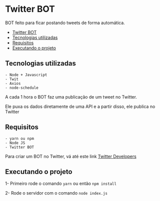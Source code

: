 # Twitter BOT

BOT feito para ficar postando tweets de forma automática.

- [Twitter BOT](#twitter-bot)
- [Tecnologias utilizadas](#tecnologias-utilizadas)
- [Requisitos](#requisitos)
- [Executando o projeto](#executando-o-projeto)

## Tecnologias utilizadas

    - Node + Javascript
    - Twit
    - Axios
    - node-schedule

A cada 1 hora o BOT faz uma publicação de um tweet no Twitter.

Ele puxa os dados diretamente de uma API e a partir disso, ele publica no Twitter

## Requisitos

    - yarn ou npm
    - Node JS
    - Twitter BOT

Para criar um BOT no Twitter, vá até este link [Twitter Developers](https://developer.twitter.com/)

## Executando o projeto

1- Primeiro rode o comando `yarn` ou então `npm install`

2- Rode o servidor com o comando `node index.js`
